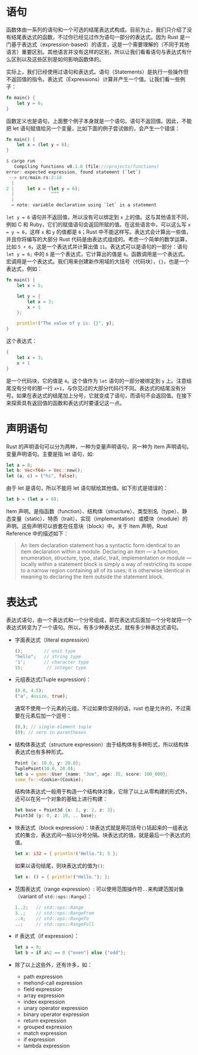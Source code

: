 # 语句

函数体由一系列的语句和一个可选的结尾表达式构成。目前为止，我们只介绍了没有结尾表达式的函数，不过你已经见过作为语句一部分的表达式。因为 Rust 是一门基于表达式（expression-based）的语言，这是一个需要理解的（不同于其他语言）重要区别。其他语言并没有这样的区别，所以让我们看看语句与表达式有什么区别以及这些区别是如何影响函数体的。

实际上，我们已经使用过语句和表达式。语句（Statements）是执行一些操作但不返回值的指令。表达式（Expressions）计算并产生一个值。让我们看一些例子：

```rs
fn main() {
    let y = 6;
}
```

函数定义也是语句，上面整个例子本身就是一个语句。语句不返回值。因此，不能把 let 语句赋值给另一个变量，比如下面的例子尝试做的，会产生一个错误：

```rs
fn main() {
    let x = (let y = 6);
}

$ cargo run
   Compiling functions v0.1.0 (file:///projects/functions)
error: expected expression, found statement (`let`)
 --> src/main.rs:2:14
  |
2 |     let x = (let y = 6);
  |              ^^^
  |
  = note: variable declaration using `let` is a statement
```

`let y = 6` 语句并不返回值，所以没有可以绑定到 `x` 上的值。这与其他语言不同，例如 C 和 Ruby，它们的赋值语句会返回所赋的值。在这些语言中，可以这么写 `x = y = 6`，这样 `x` 和 `y` 的值都是 `6`；Rust 中不能这样写。表达式会计算出一些值，并且你将编写的大部分 Rust 代码是由表达式组成的。考虑一个简单的数学运算，比如 `5 + 6`，这是一个表达式并计算出值 `11`。表达式可以是语句的一部分：语句 `let y = 6;` 中的 `6` 是一个表达式，它计算出的值是 `6`。函数调用是一个表达式。宏调用是一个表达式。我们用来创建新作用域的大括号（代码块），`{}`，也是一个表达式，例如：

```rs
fn main() {
    let x = 5;

    let y = {
        let x = 3;
        x + 1
    };

    println!("The value of y is: {}", y);
}
```

这个表达式：

```rust
{
    let x = 3;
    x + 1
}
```

是一个代码块，它的值是 `4`。这个值作为 `let` 语句的一部分被绑定到 `y` 上。注意结尾没有分号的那一行 `x+1`，与你见过的大部分代码行不同。表达式的结尾没有分号。如果在表达式的结尾加上分号，它就变成了语句，而语句不会返回值。在接下来探索具有返回值的函数和表达式时要谨记这一点。

# 声明语句

Rust 的声明语句可以分为两种，一种为变量声明语句，另一种为 Item 声明语句。变量声明语句。主要是指 let 语句，如:

```rs
let a = 8;
let b: Vec<f64> = Vec::new();
let (a, c) = ("hi", false);
```

由于 let 是语句，所以不能将 let 语句赋给其他值。如下形式是错误的：

```rs
let b = (let a = 8);
```

Item 声明。是指函数（function）、结构体（structure）、类型别名（type）、静态变量（static）、特质（trait）、实现（implementation）或模块（module）的声明。这些声明可以嵌套在任意块（block）中。关于 Item 声明，Rust Reference 中的描述如下：

> An item declaration statement has a syntactic form identical to an item declaration within a module. Declaring an item — a function, enumeration, structure, type, static, trait, implementation or module — locally within a statement block is simply a way of restricting its scope to a narrow region containing all of its uses; it is otherwise identical in meaning to declaring the item outside the statement block.

# 表达式

表达式语句，由一个表达式和一个分号组成，即在表达式后面加一个分号就将一个表达式转变为了一个语句。所以，有多少种表达式，就有多少种表达式语句。

- 字面表达式（literal expression）

  ```rust
  ();        // unit type
  "hello";   // string type
  '1';       // character type
  15;         // integer type
  ```

- 元组表达式(Tuple expression)：

  ```rust
  (0.0, 4.5);
  ("a", 4usize, true);
  ```

  通常不使用一个元素的元组，不过如果你坚持的话，rust 也是允许的，不过需要在元素后加一个逗号：

  ```rust
  (0,); // single-element tuple
  (0); // zero in parentheses
  ```

- 结构体表达式（structure expression）由于结构体有多种形式，所以结构体表达式也有多种形式。

  ```rust
  Point {x: 10.0, y: 20.0};
  TuplePoint(10.0, 20.0);
  let u = game::User {name: "Joe", age: 35, score: 100_000};
  some_fn::<Cookie>(Cookie);
  ```

  结构体表达式一般用于构造一个结构体对象，它除了以上从零构建的形式外，还可以在另一个对象的基础上进行构建：

  ```rust
  let base = Point3d {x: 1, y: 2, z: 3};
  Point3d {y: 0, z: 10, .. base};
  ```

- 块表达式（block expression）：块表达式就是用花括号`{}`括起来的一组表达式的集合，表达式间一般以分号分隔。块表达式的值，就是最后一个表达式的值。

  ```rust
  let x: i32 = { println!("Hello."); 5 };
  ```

  如果以语句结尾，则块表达式的值为`()`:

  ```rust
  let x: () = { println!("Hello."); };
  ```

- 范围表达式（range expression）: 可以使用范围操作符`..`来构建范围对象（variant of `std::ops::Range`）：

  ```rust
  1..2;   // std::ops::Range
  3..;    // std::ops::RangeFrom
  ..4;    // std::ops::RangeTo
  ..;     // std::ops::RangeFull
  ```

- if 表达式（if expression）：

  ```rust
  let a = 9;
  let b = if a%2 == 0 {"even"} else {"odd"};
  ```

- 除了以上这些外，还有许多，如：

  - path expression
  - mehond-call expression
  - field expression
  - array expression
  - index expression
  - unary operator expression
  - binary operator expression
  - return expression
  - grouped expression
  - match expression
  - if expression
  - lambda expression

